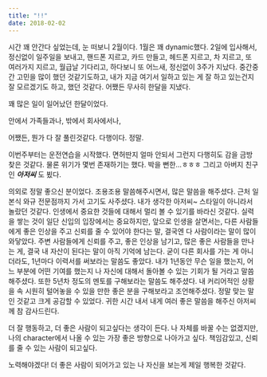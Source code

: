 ```yaml
---
title: "!!"
date: 2018-02-02
---
```


시간 꽤 안간다 싶었는데, 눈 떠보니 2월이다. 1월은 꽤 dynamic했다. 2일에 입사해서, 정신없이 일주일을 보내고, 핸드폰 지르고, 카드 만들고, 헤드폰 지르고, 차 지르고, 또 여러가지 지르고, 월급날 기다리고, 하다보니 또 어느새, 정신없이 3주가 지났다. 중간중간 고민을 많이 했던 것같기도하고, 내가 지금 여기서 일하고 있는 게 잘 하고 있는건지 잘 모르겠기도 하고, 했던 것같다. 어쨌든 무사히 한달을 지냈다.

꽤 많은 일이 일어났던 한달이었다.

안에서 가족들과나, 밖에서 회사에서나,

어쨌든, 뭔가 다 잘 풀린것같다. 다행이다. 정말.

이번주부터는 운전연습을 시작했다. 면허딴지 얼마 안되서 그런지 다행히도 감을 금방 찾은 것같다. 물론 위기가 몇번 존재하기는 했다. 박을 뻔한...ㅎㅎㅎ 그리고 아버지 친구인 ***아저씨*** 도 뵜다.

의외로 정말 좋으신 분이었다. 조용조용 말씀해주시면서, 많은 말씀을 해주셨다. 근처 일본식 와규 전문점까지 가서 고기도 사주셨다. 내가 생각한 아저씨~ 스타일이 아니라서 놀랐던 것같다. 인생에서 중요한 것들에 대해서 멀리 볼 수 있기를 바라신 것같다. 실력을 쌓는 것이 일단 신입의 입장에서는 중요하지만, 앞으로 인생을 살면서는, 다른 사람들에게 좋은 인상을 주고 신뢰를 줄 수 있어야 한다는 말, 결국엔 다 사람이라는 말이 많이 와닿았다. 주변 사람들에게 신뢰를 주고, 좋은 인상을 남기고, 많은 좋은 사람들을 만나는 게, 결국 내 자산이 된다는 말이 아직 기억에 남는다. 굳이 다른 회사를 가는 게 아니더라도, 1년마다 이력서를 써보라는 말씀도 좋았다. 내가 1년동안 무슨 일을 했는지, 어느 부분에 어떤 기여를 했는지 나 자신에 대해서 돌아볼 수 있는 기회가 될 거라고 말씀해주셨다. 또한 5년차 정도의 멘토를 구해보라는 말씀도 해주셨다. 내 커리어적인 상황을 속 시원히 털어놓을 수 있을 만한 좋은 분을 구해보라고 조언해주셨다. 정말 맞는 말인 것같고 크게 공감할 수 있었다. 귀한 시간 내서 내게 여러 좋은 말씀을 해주신 아저씨께 참 감사드린다.

더 잘 행동하고, 더 좋은 사람이 되고싶다는 생각이 든다. 나 자체를 바꿀 수는 없겠지만, 나의 character에서 나올 수 있는 가장 좋은 방향으로 나아가고 싶다. 책임감있고, 신뢰를 줄 수 있는 사람이 되고싶다.

노력해야겠다! 더 좋은 사람이 되어가고 있는 나 자신을 보는게 제일 행복한 것같다.
